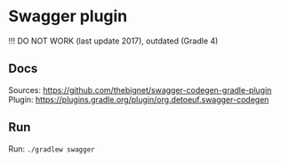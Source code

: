 # Swagger plugin

!!! DO NOT WORK (last update 2017), outdated (Gradle 4)

## Docs
Sources: https://github.com/thebignet/swagger-codegen-gradle-plugin
Plugin: https://plugins.gradle.org/plugin/org.detoeuf.swagger-codegen

## Run
Run: `./gradlew swagger`
